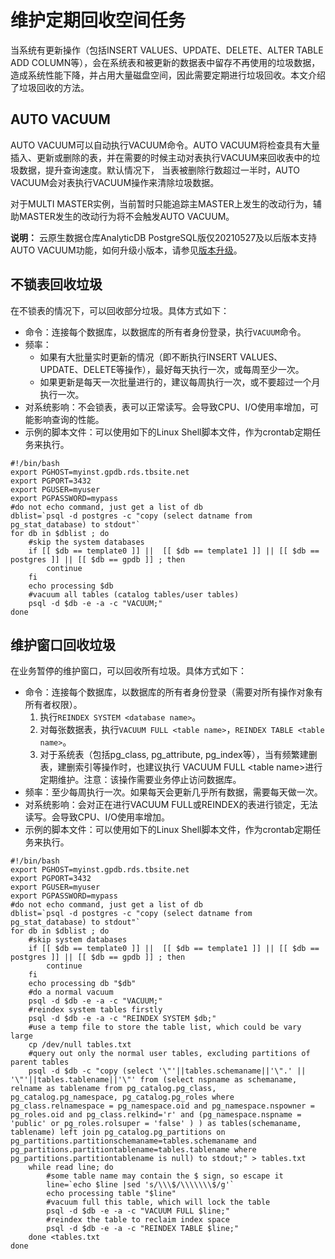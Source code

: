 # 维护定期回收空间任务

当系统有更新操作（包括INSERT VALUES、UPDATE、DELETE、ALTER TABLE ADD COLUMN等），会在系统表和被更新的数据表中留存不再使用的垃圾数据，造成系统性能下降，并占用大量磁盘空间，因此需要定期进行垃圾回收。本文介绍了垃圾回收的方法。

## AUTO VACUUM

AUTO VACUUM可以自动执行VACUUM命令。AUTO VACUUM将检查具有大量插入、更新或删除的表，并在需要的时候主动对表执行VACUUM来回收表中的垃圾数据，提升查询速度。默认情况下， 当表被删除行数超过一半时，AUTO VACUUM会对表执行VACUUM操作来清除垃圾数据。

对于MULTI MASTER实例，当前暂时只能追踪主MASTER上发生的改动行为，辅助MASTER发生的改动行为将不会触发AUTO VACUUM。

**说明：** 云原生数据仓库AnalyticDB PostgreSQL版仅20210527及以后版本支持AUTO VACUUM功能，如何升级小版本，请参见[版本升级](/cn.zh-CN/实例管理/版本管理/版本升级.md)。

## 不锁表回收垃圾

在不锁表的情况下，可以回收部分垃圾。具体方式如下：

-   命令：连接每个数据库，以数据库的所有者身份登录，执行`VACUUM`命令。
-   频率：
    -   如果有大批量实时更新的情况（即不断执行INSERT VALUES、UPDATE、DELETE等操作），最好每天执行一次，或每周至少一次。
    -   如果更新是每天一次批量进行的，建议每周执行一次，或不要超过一个月执行一次。
-   对系统影响：不会锁表，表可以正常读写。会导致CPU、I/O使用率增加，可能影响查询的性能。
-   示例的脚本文件：可以使用如下的Linux Shell脚本文件，作为crontab定期任务来执行。

```
#!/bin/bash
export PGHOST=myinst.gpdb.rds.tbsite.net
export PGPORT=3432
export PGUSER=myuser
export PGPASSWORD=mypass
#do not echo command, just get a list of db
dblist=`psql -d postgres -c "copy (select datname from pg_stat_database) to stdout"`
for db in $dblist ; do
    #skip the system databases
    if [[ $db == template0 ]] ||  [[ $db == template1 ]] || [[ $db == postgres ]] || [[ $db == gpdb ]] ; then
        continue
    fi
    echo processing $db
    #vacuum all tables (catalog tables/user tables)
    psql -d $db -e -a -c "VACUUM;"
done
```

## 维护窗口回收垃圾

在业务暂停的维护窗口，可以回收所有垃圾。具体方式如下：

-   命令：连接每个数据库，以数据库的所有者身份登录（需要对所有操作对象有所有者权限）。
    1.  执行`REINDEX SYSTEM <database name>`。
    2.  对每张数据表，执行`VACUUM FULL <table name>`，`REINDEX TABLE <table name>`。
    3.  对于系统表（包括pg\_class, pg\_attribute, pg\_index等），当有频繁建删表，建删索引等操作时，也建议执行 VACUUM FULL <table name\>进行定期维护。注意：该操作需要业务停止访问数据库。
-   频率：至少每周执行一次。如果每天会更新几乎所有数据，需要每天做一次。
-   对系统影响：会对正在进行VACUUM FULL或REINDEX的表进行锁定，无法读写。会导致CPU、I/O使用率增加。
-   示例的脚本文件：可以使用如下的Linux Shell脚本文件，作为crontab定期任务来执行。

```
#!/bin/bash
export PGHOST=myinst.gpdb.rds.tbsite.net
export PGPORT=3432
export PGUSER=myuser
export PGPASSWORD=mypass
#do not echo command, just get a list of db
dblist=`psql -d postgres -c "copy (select datname from pg_stat_database) to stdout"`
for db in $dblist ; do
    #skip system databases
    if [[ $db == template0 ]] ||  [[ $db == template1 ]] || [[ $db == postgres ]] || [[ $db == gpdb ]] ; then
        continue
    fi
    echo processing db "$db"
    #do a normal vacuum
    psql -d $db -e -a -c "VACUUM;"
    #reindex system tables firstly
    psql -d $db -e -a -c "REINDEX SYSTEM $db;"
    #use a temp file to store the table list, which could be vary large
    cp /dev/null tables.txt
    #query out only the normal user tables, excluding partitions of parent tables
    psql -d $db -c "copy (select '\"'||tables.schemaname||'\".' || '\"'||tables.tablename||'\"' from (select nspname as schemaname, relname as tablename from pg_catalog.pg_class, pg_catalog.pg_namespace, pg_catalog.pg_roles where pg_class.relnamespace = pg_namespace.oid and pg_namespace.nspowner = pg_roles.oid and pg_class.relkind='r' and (pg_namespace.nspname = 'public' or pg_roles.rolsuper = 'false' ) ) as tables(schemaname, tablename) left join pg_catalog.pg_partitions on pg_partitions.partitionschemaname=tables.schemaname and pg_partitions.partitiontablename=tables.tablename where pg_partitions.partitiontablename is null) to stdout;" > tables.txt
    while read line; do
        #some table name may contain the $ sign, so escape it
        line=`echo $line |sed 's/\\\$/\\\\\\\$/g'`
        echo processing table "$line"
        #vacuum full this table, which will lock the table
        psql -d $db -e -a -c "VACUUM FULL $line;"
        #reindex the table to reclaim index space
        psql -d $db -e -a -c "REINDEX TABLE $line;"
    done <tables.txt
done
```

